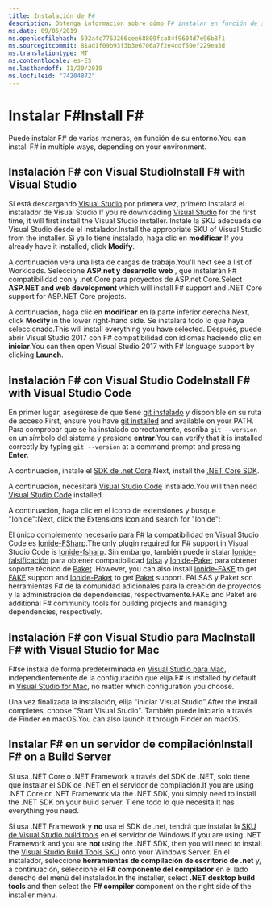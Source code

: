 ```yaml
---
title: Instalación de F#
description: Obtenga información sobre cómo F# instalar en función de su entorno.
ms.date: 09/05/2019
ms.openlocfilehash: 592a4c7763266cee68809fca84f9604d7e96b8f1
ms.sourcegitcommit: 81ad1f09b93f3b3e6706a7f2e4ddf50ef229ea3d
ms.translationtype: MT
ms.contentlocale: es-ES
ms.lasthandoff: 11/20/2019
ms.locfileid: "74204872"
---
```

# <a name="install-f"></a><span data-ttu-id="90fd5-103">Instalar F\#</span><span class="sxs-lookup"><span data-stu-id="90fd5-103">Install F\#</span></span>

<span data-ttu-id="90fd5-104">Puede instalar F# de varias maneras, en función de su entorno.</span><span class="sxs-lookup"><span data-stu-id="90fd5-104">You can install F# in multiple ways, depending on your environment.</span></span>

## <a name="install-f-with-visual-studio"></a><span data-ttu-id="90fd5-105">Instalación F# con Visual Studio</span><span class="sxs-lookup"><span data-stu-id="90fd5-105">Install F# with Visual Studio</span></span>

<span data-ttu-id="90fd5-106">Si está descargando [Visual Studio](https://visualstudio.microsoft.com/vs/?utm_medium=microsoft&utm_source=docs.microsoft.com&utm_campaign=inline+link) por primera vez, primero instalará el instalador de Visual Studio.</span><span class="sxs-lookup"><span data-stu-id="90fd5-106">If you're downloading [Visual Studio](https://visualstudio.microsoft.com/vs/?utm_medium=microsoft&utm_source=docs.microsoft.com&utm_campaign=inline+link) for the first time, it will first install the Visual Studio installer.</span></span> <span data-ttu-id="90fd5-107">Instale la SKU adecuada de Visual Studio desde el instalador.</span><span class="sxs-lookup"><span data-stu-id="90fd5-107">Install the appropriate SKU of Visual Studio from the installer.</span></span> <span data-ttu-id="90fd5-108">Si ya lo tiene instalado, haga clic en **modificar**.</span><span class="sxs-lookup"><span data-stu-id="90fd5-108">If you already have it installed, click **Modify**.</span></span>

<span data-ttu-id="90fd5-109">A continuación verá una lista de cargas de trabajo.</span><span class="sxs-lookup"><span data-stu-id="90fd5-109">You'll next see a list of Workloads.</span></span> <span data-ttu-id="90fd5-110">Seleccione **ASP.net y desarrollo web** , que instalarán F# compatibilidad con y .net Core para proyectos de ASP.net Core.</span><span class="sxs-lookup"><span data-stu-id="90fd5-110">Select **ASP.NET and web development** which will install F# support and .NET Core support for ASP.NET Core projects.</span></span>

<span data-ttu-id="90fd5-111">A continuación, haga clic en **modificar** en la parte inferior derecha.</span><span class="sxs-lookup"><span data-stu-id="90fd5-111">Next, click **Modify** in the lower right-hand side.</span></span>  <span data-ttu-id="90fd5-112">Se instalará todo lo que haya seleccionado.</span><span class="sxs-lookup"><span data-stu-id="90fd5-112">This will install everything you have selected.</span></span> <span data-ttu-id="90fd5-113">Después, puede abrir Visual Studio 2017 con F# compatibilidad con idiomas haciendo clic en **iniciar**.</span><span class="sxs-lookup"><span data-stu-id="90fd5-113">You can then open Visual Studio 2017 with F# language support by clicking **Launch**.</span></span>

## <a name="install-f-with-visual-studio-code"></a><span data-ttu-id="90fd5-114">Instalación F# con Visual Studio Code</span><span class="sxs-lookup"><span data-stu-id="90fd5-114">Install F# with Visual Studio Code</span></span>

<span data-ttu-id="90fd5-115">En primer lugar, asegúrese de que tiene [git instalado](https://git-scm.com/download) y disponible en su ruta de acceso.</span><span class="sxs-lookup"><span data-stu-id="90fd5-115">First, ensure you have [git installed](https://git-scm.com/download) and available on your PATH.</span></span> <span data-ttu-id="90fd5-116">Para comprobar que se ha instalado correctamente, escriba `git --version` en un símbolo del sistema y presione **entrar**.</span><span class="sxs-lookup"><span data-stu-id="90fd5-116">You can verify that it is installed correctly by typing `git --version` at a command prompt and pressing **Enter**.</span></span>

<span data-ttu-id="90fd5-117">A continuación, instale el [SDK de .net Core](https://dotnet.microsoft.com/download).</span><span class="sxs-lookup"><span data-stu-id="90fd5-117">Next, install the [.NET Core SDK](https://dotnet.microsoft.com/download).</span></span>

<span data-ttu-id="90fd5-118">A continuación, necesitará [Visual Studio Code](https://code.visualstudio.com) instalado.</span><span class="sxs-lookup"><span data-stu-id="90fd5-118">You will then need [Visual Studio Code](https://code.visualstudio.com) installed.</span></span>

<span data-ttu-id="90fd5-119">A continuación, haga clic en el icono de extensiones y busque "Ionide":</span><span class="sxs-lookup"><span data-stu-id="90fd5-119">Next, click the Extensions icon and search for "Ionide":</span></span>

<span data-ttu-id="90fd5-120">El único complemento necesario para F# la compatibilidad en Visual Studio Code es [Ionide-FSharp](https://marketplace.visualstudio.com/items?itemName=Ionide.Ionide-fsharp).</span><span class="sxs-lookup"><span data-stu-id="90fd5-120">The only plugin required for F# support in Visual Studio Code is [Ionide-fsharp](https://marketplace.visualstudio.com/items?itemName=Ionide.Ionide-fsharp).</span></span> <span data-ttu-id="90fd5-121">Sin embargo, también puede instalar [Ionide-falsificación](https://marketplace.visualstudio.com/items?itemName=Ionide.Ionide-FAKE) para obtener compatibilidad [falsa](https://fake.build/) y [Ionide-Paket](https://marketplace.visualstudio.com/items?itemName=Ionide.Ionide-Paket) para obtener soporte técnico de [Paket](https://fsprojects.github.io/Paket/) .</span><span class="sxs-lookup"><span data-stu-id="90fd5-121">However, you can also install [Ionide-FAKE](https://marketplace.visualstudio.com/items?itemName=Ionide.Ionide-FAKE) to get [FAKE](https://fake.build/) support and [Ionide-Paket](https://marketplace.visualstudio.com/items?itemName=Ionide.Ionide-Paket) to get [Paket](https://fsprojects.github.io/Paket/) support.</span></span> <span data-ttu-id="90fd5-122">FALSAS y Paket son herramientas F# de la comunidad adicionales para la creación de proyectos y la administración de dependencias, respectivamente.</span><span class="sxs-lookup"><span data-stu-id="90fd5-122">FAKE and Paket are additional F# community tools for building projects and managing dependencies, respectively.</span></span>

## <a name="install-f-with-visual-studio-for-mac"></a><span data-ttu-id="90fd5-123">Instalación F# con Visual Studio para Mac</span><span class="sxs-lookup"><span data-stu-id="90fd5-123">Install F# with Visual Studio for Mac</span></span>

<span data-ttu-id="90fd5-124">F#se instala de forma predeterminada en [Visual Studio para Mac](https://visualstudio.microsoft.com/vs/mac/?utm_medium=microsoft&utm_source=docs.microsoft.com&utm_campaign=inline+link), independientemente de la configuración que elija.</span><span class="sxs-lookup"><span data-stu-id="90fd5-124">F# is installed by default in [Visual Studio for Mac](https://visualstudio.microsoft.com/vs/mac/?utm_medium=microsoft&utm_source=docs.microsoft.com&utm_campaign=inline+link), no matter which configuration you choose.</span></span>

<span data-ttu-id="90fd5-125">Una vez finalizada la instalación, elija "iniciar Visual Studio".</span><span class="sxs-lookup"><span data-stu-id="90fd5-125">After the install completes, choose "Start Visual Studio".</span></span> <span data-ttu-id="90fd5-126">También puede iniciarlo a través de Finder en macOS.</span><span class="sxs-lookup"><span data-stu-id="90fd5-126">You can also launch it through Finder on macOS.</span></span>

## <a name="install-f-on-a-build-server"></a><span data-ttu-id="90fd5-127">Instalar F# en un servidor de compilación</span><span class="sxs-lookup"><span data-stu-id="90fd5-127">Install F# on a Build Server</span></span>

<span data-ttu-id="90fd5-128">Si usa .NET Core o .NET Framework a través del SDK de .NET, solo tiene que instalar el SDK de .NET en el servidor de compilación.</span><span class="sxs-lookup"><span data-stu-id="90fd5-128">If you are using .NET Core or .NET Framework via the .NET SDK, you simply need to install the .NET SDK on your build server.</span></span> <span data-ttu-id="90fd5-129">Tiene todo lo que necesita.</span><span class="sxs-lookup"><span data-stu-id="90fd5-129">It has everything you need.</span></span>

<span data-ttu-id="90fd5-130">Si usa .NET Framework y **no** usa el SDK de .net, tendrá que instalar la [SKU de Visual Studio build tools](https://visualstudio.microsoft.com/thank-you-downloading-visual-studio/?sku=BuildTools&rel=16) en el servidor de Windows.</span><span class="sxs-lookup"><span data-stu-id="90fd5-130">If you are using .NET Framework and you are **not** using the .NET SDK, then you will need to install the [Visual Studio Build Tools SKU](https://visualstudio.microsoft.com/thank-you-downloading-visual-studio/?sku=BuildTools&rel=16) onto your Windows Server.</span></span> <span data-ttu-id="90fd5-131">En el instalador, seleccione **herramientas de compilación de escritorio de .net** y, a continuación, seleccione el  **F# componente del compilador** en el lado derecho del menú del instalador.</span><span class="sxs-lookup"><span data-stu-id="90fd5-131">In the installer, select **.NET desktop build tools** and then select the **F# compiler** component on the right side of the installer menu.</span></span>
